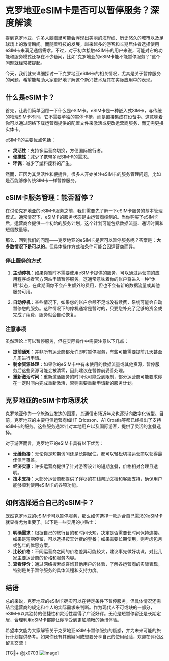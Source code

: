 # 克罗地亚eSIM卡是否可以暂停服务？深度解读

提到克罗地亚，许多人脑海里可能会浮现出美丽的海岸线、历史悠久的城市以及足球场上的激情瞬间。而随着科技的发展，越来越多的游客和长期居住者选择使用eSIM卡来满足通信需求。不过，对于初次接触eSIM卡的用户来说，可能对它的功能和服务模式还存在不少疑问，比如“克罗地亚的eSIM卡能不能暂停服务？”这个问题就经常被提起。

今天，我们就来详细探讨一下克罗地亚eSIM卡的相关情况，尤其是关于暂停服务的问题，希望能帮助大家更好地了解这个新兴技术及其在实际应用中的表现。

## 什么是eSIM卡？

首先，让我们简单回顾一下什么是eSIM卡。eSIM卡是一种嵌入式SIM卡，与传统的物理SIM卡不同，它不需要单独的实体卡槽，而是直接集成在设备中。这意味着你可以通过网络下载运营商提供的配置文件来激活或更改运营商服务，而无需更换实体卡。

eSIM卡的主要优点包括：

- **灵活性**：支持多运营商切换，方便国际旅行者。
- **便携性**：减少了携带多张SIM卡的需求。
- **环保**：减少了塑料废料的产生。

然而，正因为其灵活性和便捷性，很多人开始关注eSIM卡的服务管理问题，比如是否能够像传统SIM卡一样暂停服务。

## eSIM卡服务管理：能否暂停？

在讨论克罗地亚的eSIM卡服务之前，我们需要先了解一下eSIM卡服务的基本管理模式。通常情况下，eSIM卡的服务状态是由运营商控制的。当你购买了eSIM卡后，运营商会提供一个初始的服务计划，这个计划可能包括数据流量、通话时间和短信数量等。

那么，回到我们的问题——克罗地亚的eSIM卡是否可以暂停服务呢？答案是：**大多数情况下是可以的**。但具体操作方式和条件可能会因运营商而异。

### 停止服务的方式

1. **主动停机**：如果你暂时不需要使用eSIM卡提供的服务，可以通过运营商的应用程序或者官方网站申请暂停服务。这通常意味着你的账户将进入一种“休眠”状态，在此期间你不会产生额外的费用，但也不会有新的数据流量或其他服务可用。

2. **自动停机**：某些情况下，如果您的账户余额不足或没有续费，系统可能会自动暂停您的服务。这种情况下的停机通常是暂时的，只要您补充了足够的资金或完成了续费，服务就会自动恢复。

### 注意事项

虽然理论上可以暂停服务，但在实际操作中需要注意以下几点：

- **提前通知**：并非所有运营商都允许即时暂停服务，有些可能需要提前几天甚至几周进行申请。
- **剩余资源处理**：如果你的eSIM卡中有未使用的数据流量或其他资源，暂停服务后这些资源可能会被清零，因此建议在暂停前妥善处理。
- **重新激活时间**：重新激活服务的时间也可能受到限制，部分运营商可能要求你在一定时间内完成重新激活，否则需要重新申请新的服务计划。

## 克罗地亚的eSIM卡市场现状

克罗地亚作为一个旅游业发达的国家，其通信市场近年来也逐渐向数字化转型。目前，克罗地亚的主要电信运营商如HT Ericsson、A1 Croatia等都已经推出了支持eSIM卡的服务。这些服务通常针对本地用户以及国际游客，提供了灵活的套餐选择。

对于游客而言，克罗地亚的eSIM卡具有以下优势：

- **无缝衔接**：无论你是短期访问还是长期居住，都可以轻松切换运营商以获得最佳信号覆盖。
- **经济实惠**：许多运营商提供了针对游客设计的短期套餐，价格相对合理且透明。
- **技术支持**：大部分运营商都提供了详尽的在线帮助文档和客服支持，确保用户能够顺利使用eSIM卡的各项功能。

## 如何选择适合自己的eSIM卡？

既然克罗地亚的eSIM卡可以暂停服务，那么如何选择一款适合自己需求的eSIM卡就显得尤为重要了。以下是一些实用的小贴士：

1. **明确需求**：根据自己的旅行目的和时间长短，决定是否需要长时间保持连接。如果是短期停留，可以选择按天计费的套餐；如果需要长期使用，则考虑包月或包年的优惠方案。
2. **比较价格**：不同运营商之间的价格差异可能较大，建议事先做好功课，对比几家主要运营商的价格和服务内容。
3. **查看评价**：通过网络搜索或咨询其他用户的体验，了解各运营商的实际表现，特别是关于暂停服务的具体流程和支持力度。

## 结语

总的来说，克罗地亚的eSIM卡确实可以在特定条件下暂停服务，但具体情况还需结合运营商的规定和个人的实际需求来判断。作为现代人不可或缺的一部分，eSIM卡以其独特的便捷性和灵活性赢得了广泛好评。无论是短暂停留还是长期定居，合理利用eSIM卡都能让你享受到更加顺畅的通讯体验。

希望本文能为大家解答关于克罗地亚eSIM卡暂停服务的疑惑，并为未来可能的旅行计划提供参考。如果你还有其他疑问或想要分享自己的使用经验，欢迎在评论区留言交流！

[TG💪+ @jx0703 ![Image](https://github.com/user-attachments/assets/dbca1d08-cadb-493c-b0ec-ad6f7a83f270)]